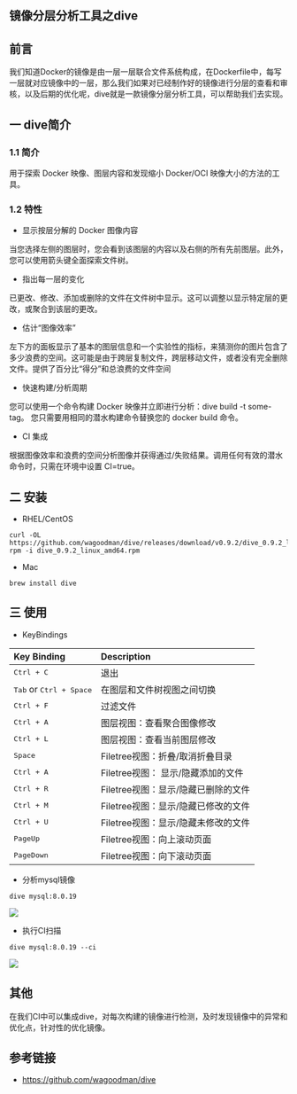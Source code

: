 ## 镜像分层分析工具之dive

## 前言

我们知道Docker的镜像是由一层一层联合文件系统构成，在Dockerfile中，每写一层就对应镜像中的一层，那么我们如果对已经制作好的镜像进行分层的查看和审核，以及后期的优化呢，dive就是一款镜像分层分析工具，可以帮助我们去实现。

## 一 dive简介

### 1.1 简介

用于探索 Docker 映像、图层内容和发现缩小 Docker/OCI 映像大小的方法的工具。

### 1.2 特性

* 显示按层分解的 Docker 图像内容

当您选择左侧的图层时，您会看到该图层的内容以及右侧的所有先前图层。此外，您可以使用箭头键全面探索文件树。

* 指出每一层的变化

已更改、修改、添加或删除的文件在文件树中显示。这可以调整以显示特定层的更改，或聚合到该层的更改。

* 估计“图像效率”

左下方的面板显示了基本的图层信息和一个实验性的指标，来猜测你的图片包含了多少浪费的空间。这可能是由于跨层复制文件，跨层移动文件，或者没有完全删除文件。提供了百分比“得分”和总浪费的文件空间

* 快速构建/分析周期

您可以使用一个命令构建 Docker 映像并立即进行分析：dive build -t some-tag。 您只需要用相同的潜水构建命令替换您的 docker build 命令。

* CI 集成

根据图像效率和浪费的空间分析图像并获得通过/失败结果。调用任何有效的潜水命令时，只需在环境中设置 CI=true。

## 二 安装

* RHEL/CentOS

```shell
curl -OL https://github.com/wagoodman/dive/releases/download/v0.9.2/dive_0.9.2_linux_amd64.rpm
rpm -i dive_0.9.2_linux_amd64.rpm
```

* Mac

```shell
brew install dive
```

## 三 使用

* KeyBindings

| Key Binding                               | Description                         |
| :---------------------------------------- | :---------------------------------- |
| <kbd>Ctrl + C</kbd>                       | 退出                                |
| <kbd>Tab</kbd> or <kbd>Ctrl + Space</kbd> | 在图层和文件树视图之间切换          |
| <kbd>Ctrl + F</kbd>                       | 过滤文件                            |
| <kbd>Ctrl + A</kbd>                       | 图层视图：查看聚合图像修改          |
| <kbd>Ctrl + L</kbd>                       | 图层视图：查看当前图层修改          |
| <kbd>Space</kbd>                          | Filetree视图：折叠/取消折叠目录     |
| <kbd>Ctrl + A</kbd>                       | Filetree视图： 显示/隐藏添加的文件  |
| <kbd>Ctrl + R</kbd>                       | Filetree视图：显示/隐藏已删除的文件 |
| <kbd>Ctrl + M</kbd>                       | Filetree视图：显示/隐藏已修改的文件 |
| <kbd>Ctrl + U</kbd>                       | Filetree视图：显示/隐藏未修改的文件 |
| <kbd>PageUp</kbd>                         | Filetree视图：向上滚动页面          |
| <kbd>PageDown</kbd>                       | Filetree视图：向下滚动页面          |

* 分析mysql镜像

```shell
dive mysql:8.0.19
```

![](https://kaliarch-bucket-1251990360.cos.ap-beijing.myqcloud.com/blog_img/20220309230421.png)

* 执行CI扫描

```shell
dive mysql:8.0.19 --ci
```

![](https://kaliarch-bucket-1251990360.cos.ap-beijing.myqcloud.com/blog_img/20220309230637.png)

## 其他

在我们CI中可以集成dive，对每次构建的镜像进行检测，及时发现镜像中的异常和优化点，针对性的优化镜像。

## 参考链接

* https://github.com/wagoodman/dive